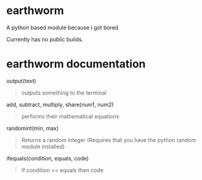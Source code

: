 # earthworm
A python based module because i got bored

Currently has no public builds.

# earthworm documentation

output(text)
> outputs something to the terminal

add, subtract, multiply, share(num1, num2)
> performs their mathematical equations

randomint(min, max)
> Returns a random integer (Requires that you have the python random module installed)

ifequals(condition, equals, code)
> If condition == equals then code
